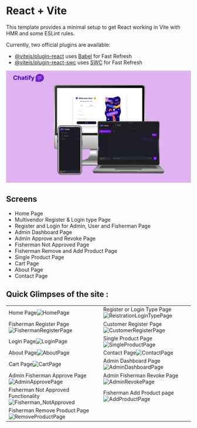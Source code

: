 # React + Vite

This template provides a minimal setup to get React working in Vite with HMR and some ESLint rules.

Currently, two official plugins are available:

- [@vitejs/plugin-react](https://github.com/vitejs/vite-plugin-react/blob/main/packages/plugin-react/README.md) uses [Babel](https://babeljs.io/) for Fast Refresh
- [@vitejs/plugin-react-swc](https://github.com/vitejs/vite-plugin-react-swc) uses [SWC](https://swc.rs/) for Fast Refresh



<img src="./ScreenShots/preview.png" alt="Home Page"/>

 <br />

## Screens
- Home Page
- Multivendor Register & Login type Page
- Register and Login for Admin, User and Fisherman Page
- Admin Dashboard Page
- Admin Approve and Revoke Page
- Fisherman Not Approved Page
- Fisherman Remove and Add Product Page
- Single Product Page
- Cart Page
- About Page
- Contact Page
  <br />

## Quick Glimpses of the site :

 <table>
  <tr>
    <td>Home Page<img src="./ScreenShots/HomePage.png" alt="HomePage" /> </td>
    <td>Register or Login Type Page<img src="./ScreenShots/Reistration_Login_Type.png" alt="ReistrationLoginTypePage" /></td>
  </tr>
  <tr>
    <td>Fisherman Register Page<img src="./ScreenShots/Fisherman_register.png" alt="FishermanRegisterPage" /></td>
    <td>Customer Register Page<img src="./ScreenShots/Customer_Register.png" alt="CustomerRegisterPage" /></td>
  </tr>
  <tr>
    <td>Login Page<img src="./ScreenShots/Customer_Login.png" alt="LoginPage" /></td>
    <td>Single Product Page<img src="./ScreenShots/Customer_SingleProductPage.png" alt="SingleProductPage" /></td>
  </tr>
<tr>
    <td>About Page<img src="./ScreenShots/About.png" alt="AboutPage" /></td>
    <td>Contact Page<img src="./ScreenShots/Contact.png" alt="ContactPage" /></td>
  </tr>
<tr>
    <td>Cart Page<img src="./ScreenShots/Cusotmer_Cart.png" alt="CartPage" /></td>
    <td>Admin Dashboard Page<img src="./ScreenShots/Admin_Dashboard.png" alt="AdminDashboardPage" /></td>
  </tr>
<tr>
    <td>Admin Fisherman Approve Page<img src="./ScreenShots/Admin_Approval.png" alt="AdminApprovePage" /></td>
    <td>Admin Fisherman Revoke Page<img src="./ScreenShots/Admin_Revoke.png" alt="AdminRevokePage" /></td>
  </tr>
<tr>
    <td>Fisherman Not Approved Functionality<img src="./ScreenShots/Fisherman_NotApproved.png" alt="Fisherman_NotApproved" /></td>
    <td>Fisherman Add Product page<img src="./ScreenShots/Fisherman_AddProduct.png" alt="AddProductPage" /></td>
  </tr>
<tr>
    <td>Fisherman Remove Product Page<img src="./ScreenShots/Fisherman_RemoveProduct.png" alt="RemoveProductPage" /></td>
  </tr>
 </table>
